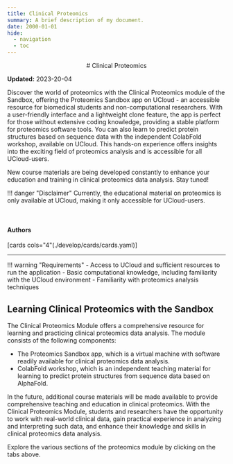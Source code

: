 ```yaml
---
title: Clinical Proteomics
summary: A brief description of my document.
date: 2000-01-01
hide:
  - navigation
  - toc
---
```


<!--
# Put above to hide navigation (left), toc (right) or footer (bottom)

hide:
  - navigation 
  - toc
  - footer 

# You should hide the navigation if there are no subsections
# You should hide the Table of Contents if there are no important titles
-->

<center>
# Clinical Proteomics
</center>

**Updated:** 2023-20-04

Discover the world of proteomics with the Clinical Proteomics module of the Sandbox, offering the Proteomics Sandbox app on UCloud - an accessible resource for biomedical students and non-computational researchers. With a user-friendly interface and a lightweight clone feature, the app is perfect for those without extensive coding knowledge, providing a stable platform for proteomics software tools. You can also learn to predict protein structures based on sequence data with the independent ColabFold workshop, available on UCloud. This hands-on experience offers insights into the exciting field of proteomics analysis and is accessible for all UCloud-users.  

New course materials are being developed constantly to enhance your education and training in clinical proteomics data analysis. Stay tuned!

!!! danger "Disclaimer"
    Currently, the educational material on proteomics is only available at UCloud, making it only accessible for UCloud-users.

<br>

<!-- AUTHORS -->
<!-- Format: [author name](link to author page){ .md-button } -->
<h4>Authors</h4>

[cards cols="4"(./develop/cards/cards.yaml)]

<hr>

!!! warning "Requirements"
    - Access to UCloud and sufficient resources to run the application
    - Basic computational knowledge, including familiarity with the UCloud environment
    - Familiarity with proteomics analysis techniques


## Learning Clinical Proteomics with the Sandbox
The Clinical Proteomics Module offers a comprehensive resource for learning and practicing clinical proteomics data analysis. The module consists of the following components:

- The Proteomics Sandbox app, which is a virtual machine with software readily available for clinical proteomics data analysis.  
- ColabFold workshop, which is an independent teaching material for learning to predict protein structures from sequence data based on AlphaFold.  

In the future, additional course materials will be made available to provide comprehensive teaching and education in clinical proteomics. With the Clinical Proteomics Module, students and researchers have the opportunity to work with real-world clinical data, gain practical experience in analyzing and interpreting such data, and enhance their knowledge and skills in clinical proteomics data analysis.

Explore the various sections of the proteomics module by clicking on the tabs above.
